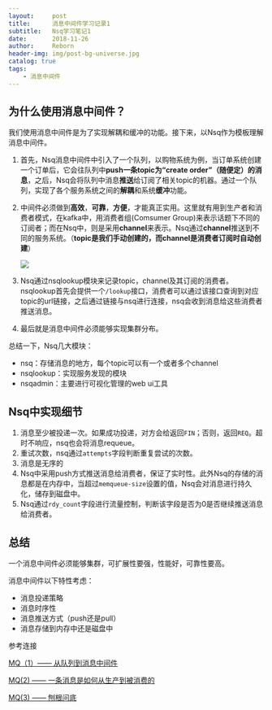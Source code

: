 ```yaml
---
layout:     post
title:      消息中间件学习记录1
subtitle:   Nsq学习笔记1
date:       2018-11-26
author:     Reborn
header-img: img/post-bg-universe.jpg
catalog: true
tags:
    - 消息中间件
---
```


## 为什么使用消息中间件？

我们使用消息中间件是为了实现解耦和缓冲的功能。接下来，以Nsq作为模板理解消息中间件。

1. 首先，Nsq消息中间件中引入了一个队列，以购物系统为例，当订单系统创建一个订单后，它会往队列中**push一条topic为“create order”（随便定）的消息**，之后，Nsq会将队列中消息**推送**给订阅了相关topic的机器。通过一个队列，实现了各个服务系统之间的**解耦**和系统**缓冲**功能。

2. 中间件必须做到**高效**，**可靠**，**方便**，才能真正实用。这里就有用到生产者和消费者模式，在kafka中，用消费者组(Comsumer Group)来表示话题下不同的订阅者；而在Nsq中，则是采用**channel**来表示。Nsq通过**channel**推送到不同的服务系统。（**topic是我们手动创建的，而channel是消费者订阅时自动创建**）

   ![](https://blog.raymondtech.top/img/nsqchannel.gif)

3. Nsq通过nsqlookup模块来记录topic，channel及其订阅的消费者。nsqlookup首先会提供一个`/lookup`接口，消费者可以通过该接口查询到对应topic的url链接，之后通过链接与nsq进行连接，nsq会收到消息给这些消费者推送消息。

4. 最后就是消息中间件必须能够实现集群分布。



总结一下，Nsq几大模块：

- nsq：存储消息的地方，每个topic可以有一个或者多个channel
- nsqlookup：实现服务发现的模块
- nsqadmin：主要进行可视化管理的web ui工具



## Nsq中实现细节

1. 消息至少被投递一次。如果成功投递，对方会给返回`FIN`；否则，返回`REQ`。超时不响应，nsq也会将消息requeue。
2. 重试次数，nsq通过`attempts`字段判断重复尝试的次数。
3. 消息是无序的
4. Nsq中采用push方式推送消息给消费者，保证了实时性。此外Nsq的存储的消息都是在内存中，当超过`memqueue-size`设置的值，Nsq会对消息进行持久化，储存到磁盘中。
5. Nsq通过`rdy_count`字段进行流量控制，判断该字段是否为0是否继续推送消息给消费者。





## 总结

一个消息中间件必须能够集群，可扩展性要强，性能好，可靠性要高。

消息中间件以下特性考虑：

- 消息投递策略
- 消息时序性
- 消息推送方式（push还是pull）
- 消息存储到内存中还是磁盘中





参考连接

[MQ（1）—— 从队列到消息中间件](https://zhuanlan.zhihu.com/p/46201859)

[MQ(2) —— 一条消息是如何从生产到被消费的](https://zhuanlan.zhihu.com/p/46412848)

[MQ(3) —— 刨根问底](https://zhuanlan.zhihu.com/p/46415489)

